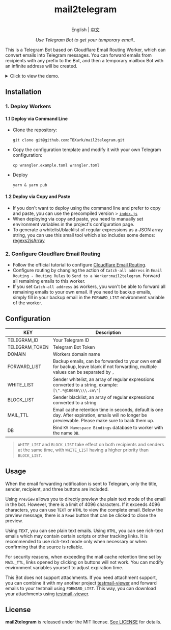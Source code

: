 
<h1 align="center">
mail2telegram
</h1>

<p align="center">
    <br> English | <a href="README_CN.md">中文</a>
</p>
<p align="center">
    <em>Use Telegram Bot to get your temporary email..</em>
</p>


This is a Telegram Bot based on Cloudflare Email Routing Worker, which can convert emails into Telegram messages. You can forward emails from recipients with any prefix to the Bot, and then a temporary mailbox Bot with an infinite address will be created.

<details>
<summary>Click to view the demo.</summary>
<img style="max-width: 600px;" alt="image" src="example.png">
</details>



## Installation

### 1. Deploy Workers

#### 1.1 Deploy via Command Line

- Clone the repository:

    `git clone git@github.com:TBXark/mail2telegram.git`
- Copy the configuration template and modify it with your own Telegram configuration: 

    `cp wrangler.example.toml wrangler.toml`
- Deploy 

    `yarn & yarn pub`

#### 1.2 Deploy via Copy and Paste

- If you don't want to deploy using the command line and prefer to copy and paste, you can use the precompiled version > [`index.js`](./build/index.js)
- When deploying via copy and paste, you need to manually set environment variables in the project's configuration page.
- To generate a whitelist/blacklist of regular expressions as a JSON array string, you can use this small tool which also includes some demos: [regexs2jsArray](https://codepen.io/tbxark/full/JjxdNEX)


### 2. Configure Cloudflare Email Routing

- Follow the official tutorial to configure [Cloudflare Email Routing](https://blog.cloudflare.com/introducing-email-routing/).
- Configure routing by changing the action of `Catch-all address` in `Email Routing - Routing Rules` to `Send to a Worker:mail2telegram`. Forward all remaining emails to this worker.
- If you set `Catch-all address` as workers, you won't be able to forward all remaining emails to your own email. If you need to backup emails, simply fill in your backup email in the `FORWARD_LIST` environment variable of the worker.



## Configuration

| KEY | Description |
| ---- | ---- |
| TELEGRAM_ID | Your Telegram ID |
| TELEGRAM_TOKEN | Telegram Bot Token |
| DOMAIN | Workers domain name |
| FORWARD_LIST | Backup emails, can be forwarded to your own email for backup, leave blank if not forwarding, multiple values can be separated by `,` |
| WHITE_LIST | Sender whitelist, an array of regular expressions converted to a string, example: `[\".*@10086\\\\.cn\"]` |
| BLOCK_LIST | Sender blacklist, an array of regular expressions converted to a string |
| MAIL_TTL | Email cache retention time in seconds, default is one day. After expiration, emails will no longer be previewable. Please make sure to back them up.|
| DB | Bind `KV Namespace Bindings` database to worker with the name `DB`.

> `WHITE_LIST` and `BLOCK_LIST` take effect on both recipients and senders at the same time, with `WHITE_LIST` having a higher priority than `BLOCK_LIST`.


## Usage

When the email forwarding notification is sent to Telegram, only the title, sender, recipient, and three buttons are included.

Using `Preview` allows you to directly preview the plain text mode of the email in the bot. However, there is a limit of 4096 characters. If it exceeds 4096 characters, you can use `TEXT` or `HTML` to view the complete email. Below the preview message, there is a `Read` button that can be clicked to close the preview.

Using `TEXT`, you can see plain text emails. Using `HTML`, you can see rich-text emails which may contain certain scripts or other tracking links. It is recommended to use rich-text mode only when necessary or when confirming that the source is reliable.

For security reasons, when exceeding the mail cache retention time set by `MAIL_TTL`, links opened by clicking on buttons will not work. You can modify environment variables yourself to adjust expiration time.

This Bot does not support attachments. If you need attachment support, you can combine it with my another project [testmail-viewer](https://github.com/TBXark/testmail-viewer) and forward emails to your testmail using `FORWARD_LIST`. This way, you can download your attachments using [testmail-viewer](https://github.com/TBXark/testmail-viewer).

## License

**mail2telegram** is released under the MIT license. [See LICENSE](LICENSE) for details.

